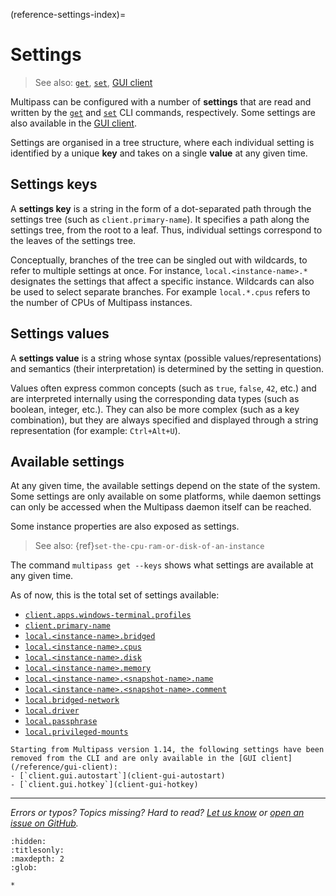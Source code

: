 (reference-settings-index)=
# Settings

> See also: [`get`](/reference/command-line-interface/get), [`set`](/reference/command-line-interface/set), [GUI client](/reference/gui-client)

Multipass can be configured with a number of **settings** that are read and written by the [`get`](/reference/command-line-interface/get) and [`set`](/reference/command-line-interface/set) CLI commands, respectively. Some settings are also available in the [GUI client](/reference/gui-client).

Settings are organised in a tree structure, where each individual setting is identified by a unique **key** and takes on a single **value** at any given time. 

## Settings keys

A **settings key** is a string in the form of a dot-separated path through the settings tree (such as `client.primary-name`). It specifies a path along the settings tree, from the root to a leaf. Thus, individual settings correspond to the leaves of the settings tree. 

Conceptually, branches of the tree can be singled out with wildcards, to refer to multiple settings at once. For instance, `local.<instance-name>.*` designates the settings that affect a specific instance. Wildcards can also be used to select separate branches. For example `local.*.cpus` refers to the number of CPUs of Multipass instances.

## Settings values

A **settings value** is a string whose syntax (possible values/representations) and semantics (their interpretation) is determined by the setting in question. 

Values often express common concepts (such as `true`, `false`, `42`, etc.) and are interpreted internally using the corresponding data types (such as boolean, integer, etc.). They can also be more complex (such as a key combination), but they are always specified and displayed through a string representation (for example: `Ctrl+Alt+U`).

## Available settings

At any given time, the available settings depend on the state of the system. Some settings are only available on some platforms, while daemon settings can only be accessed when the Multipass daemon itself can be reached. 

Some instance properties are also exposed as settings. 
> See also: {ref}`set-the-cpu-ram-or-disk-of-an-instance`

The command `multipass get --keys` shows what settings are available at any given time. 

As of now, this is the total set of settings available:

- [`client.apps.windows-terminal.profiles`](client-apps-windows-terminal-profiles)
- [`client.primary-name`](client-primary-name)
- [`local.<instance-name>.bridged`](local-instance-name-bridged)
- [`local.<instance-name>.cpus`](local-instance-name-cpus)
- [`local.<instance-name>.disk`](local-instance-name-disk)
- [`local.<instance-name>.memory`](local-instance-name-memory)
- [`local.<instance-name>.<snapshot-name>.name`](local-instance-name-snapshot-name-name)
- [`local.<instance-name>.<snapshot-name>.comment`](local-instance-name-snapshot-name-comment)
- [`local.bridged-network`](local-bridged-network)
- [`local.driver`](local-driver) 
- [`local.passphrase`](local-passphrase) 
- [`local.privileged-mounts`](local-privileged-mounts)

```{caution}
Starting from Multipass version 1.14, the following settings have been removed from the CLI and are only available in the [GUI client](/reference/gui-client):
- [`client.gui.autostart`](client-gui-autostart) 
- [`client.gui.hotkey`](client-gui-hotkey)
```

<!-- keeping the documentation pages for now, since not everyone will update their Multipass package immediately -->

---

 *Errors or typos? Topics missing? Hard to read? <a href="https://docs.google.com/forms/d/e/1FAIpQLSd0XZDU9sbOCiljceh3rO_rkp6vazy2ZsIWgx4gsvl_Sec4Ig/viewform?usp=pp_url&entry.317501128=https://canonical.com/multipass/docs/settings-explanation" target="_blank">Let us know</a> or <a href="https://github.com/canonical/multipass/issues/new/choose" target="_blank">open an issue on GitHub</a>.*


```{toctree}
:hidden:
:titlesonly:
:maxdepth: 2
:glob:

*
